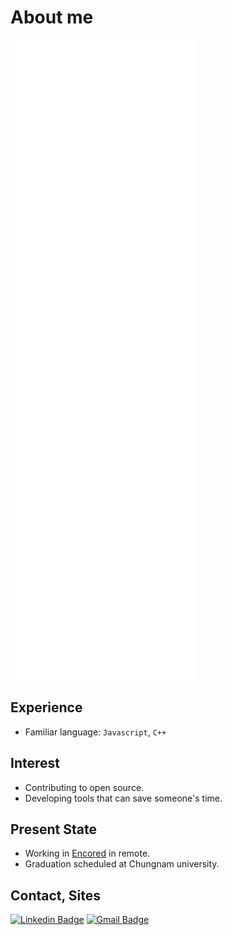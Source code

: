 # About me

<!-- <p> <img src="https://komarev.com/ghpvc/?username=jopemachine" alt="jopemachine" /> </p> -->

<img src="https://github.com/jopemachine/jopemachine/blob/master/github-metrics.svg" />

<!-- <p> <img src="https://github-readme-stats-jopemachine-deploy.vercel.app/api?username=jopemachine&count_private=true&show_icons=true" alt="jopemachine" /> </p> -->

## Experience 

<!-- TODO: Write more description here...  -->
<!-- * (20.03 ~ 20.08) maintenance Enertalk -->

* Familiar language: `Javascript`, `C++`

## Interest

* Contributing to open source.
* Developing tools that can save someone's time.

## Present State

* Working in [Encored](https://encoredtech.com/) in remote.
* Graduation scheduled at Chungnam university.

## Contact, Sites

[![Linkedin Badge](https://img.shields.io/badge/-LinkedIn-blue?style=flat-square&logo=Linkedin&logoColor=white&link=https://www.linkedin.com/in/gyu-bong-lee-a1a76b197/)](https://www.linkedin.com/in/gyu-bong-lee-a1a76b197/)
[![Gmail Badge](https://img.shields.io/badge/Gmail-d14836?style=flat-square&logo=Gmail&logoColor=white&link=mailto:jopemachine@gmail.com)](mailto:jopemachine@gmail.com)



